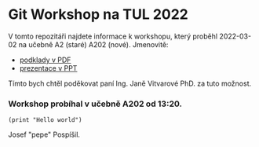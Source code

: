 # Git Workshop na TUL 2022

V tomto repozitáři najdete informace k workshopu, který proběhl 2022-03-02 na učebně A2 (staré) A202 (nové). Jmenovitě:

- [podklady v PDF](gitwstul.pdf)
- [prezentace v PPT](/gitwstul.pptx)

Tímto bych chtěl poděkovat paní Ing. Janě Vitvarové PhD. za tuto možnost.


### Workshop probíhal v učebně A202 od 13:20.

``` janet
(print "Hello world")
```


Josef "pepe" Pospíšil.
